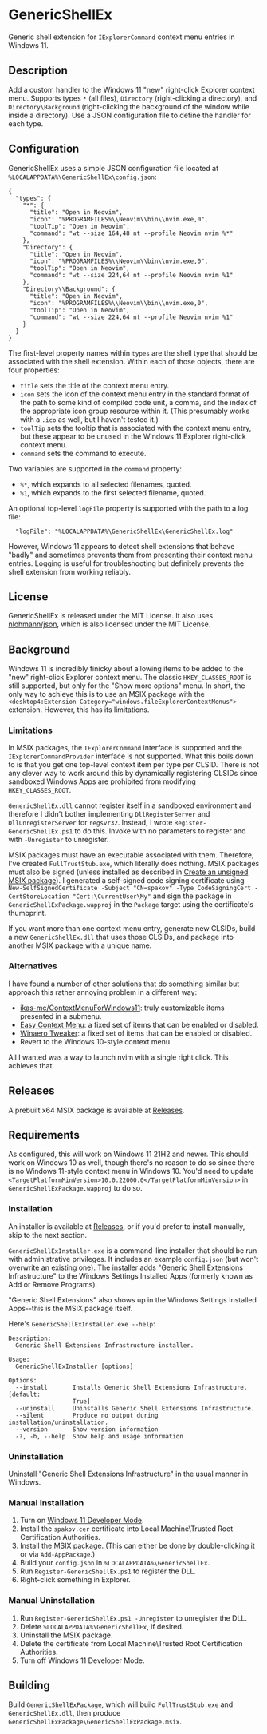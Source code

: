 # GenericShellEx
Generic shell extension for `IExplorerCommand` context menu entries in
Windows 11.

## Description
Add a custom handler to the Windows 11 "new" right-click Explorer context menu.
Supports types `*` (all files), `Directory` (right-clicking a directory), and
`Directory\Background` (right-clicking the background of the window while
inside a directory). Use a JSON configuration file to define the handler for
each type.

## Configuration
GenericShellEx uses a simple JSON configuration file located at
`%LOCALAPPDATA%\GenericShellEx\config.json`:

```
{
  "types": {
    "*": {
      "title": "Open in Neovim",
      "icon": "%PROGRAMFILES%\\Neovim\\bin\\nvim.exe,0",
      "toolTip": "Open in Neovim",
      "command": "wt --size 164,48 nt --profile Neovim nvim %*"
    },
    "Directory": {
      "title": "Open in Neovim",
      "icon": "%PROGRAMFILES%\\Neovim\\bin\\nvim.exe,0",
      "toolTip": "Open in Neovim",
      "command": "wt --size 224,64 nt --profile Neovim nvim %1"
    },
    "Directory\\Background": {
      "title": "Open in Neovim",
      "icon": "%PROGRAMFILES%\\Neovim\\bin\\nvim.exe,0",
      "toolTip": "Open in Neovim",
      "command": "wt --size 224,64 nt --profile Neovim nvim %1"
    }
  }
}
```

The first-level property names within `types` are the shell type that should be
associated with the shell extension. Within each of those objects, there are
four properties:
- `title` sets the title of the context menu entry.
- `icon` sets the icon of the context menu entry in the standard format of the
  path to some kind of compiled code unit, a comma, and the index of the
  appropriate icon group resource within it. (This presumably works with a
  `.ico` as well, but I haven't tested it.)
- `toolTip` sets the tooltip that is associated with the context menu entry,
  but these appear to be unused in the Windows 11 Explorer right-click context
  menu.
- `command` sets the command to execute.

Two variables are supported in the `command` property:
- `%*`, which expands to all selected filenames, quoted.
- `%1`, which expands to the first selected filename, quoted.

An optional top-level `logFile` property is supported with the path to a log
file:

```
  "logFile": "%LOCALAPPDATA%\GenericShellEx\GenericShellEx.log"
```

However, Windows 11 appears to detect shell extensions that behave "badly" and
sometimes prevents them from presenting their context menu entries. Logging is
useful for troubleshooting but definitely prevents the shell extension from
working reliably.

## License
GenericShellEx is released under the MIT License. It also uses
[nlohmann/json](https://github.com/nlohmann/json), which is also licensed under
the MIT License.

## Background
Windows 11 is incredibly finicky about allowing items to be added to the "new"
right-click Explorer context menu. The classic `HKEY_CLASSES_ROOT` is still
supported, but only for the "Show more options" menu. In short, the only way to
achieve this is to use an MSIX package with the `<desktop4:Extension
Category="windows.fileExplorerContextMenus">` extension. However, this has
its limitations.

### Limitations
In MSIX packages, the `IExplorerCommand` interface is supported and the
`IExplorerCommandProvider` interface is not supported. What this boils down to
is that you get one top-level context item per type per CLSID. There is not any
clever way to work around this by dynamically registering CLSIDs since
sandboxed Windows Apps are prohibited from modifying `HKEY_CLASSES_ROOT`.

`GenericShellEx.dll` cannot register itself in a sandboxed environment and
therefore I didn't bother implementing `DllRegisterServer` and
`DllUnregisterServer` for `regsvr32`. Instead, I wrote
`Register-GenericShellEx.ps1` to do this. Invoke with no parameters to register
and with `-Unregister` to unregister.

MSIX packages must have an executable associated with them. Therefore, I've
created `FullTrustStub.exe`, which literally does nothing. MSIX packages must
also be signed (unless installed as described in [Create an unsigned MSIX
package](https://learn.microsoft.com/en-us/windows/msix/package/unsigned-package)).
I generated a self-signed code signing certificate using
`New-SelfSignedCertificate -Subject "CN=spakov" -Type CodeSigningCert
-CertStoreLocation "Cert:\CurrentUser\My"` and sign the package in
`GenericShellExPackage.wapproj` in the `Package` target using the certificate's
thumbprint.

If you want more than one context menu entry, generate new CLSIDs, build a new
`GenericShellEx.dll` that uses those CLSIDs, and package into another MSIX
package with a unique name.

### Alternatives
I have found a number of other solutions that do something similar but approach
this rather annoying problem in a different way:

- [ikas-mc/ContextMenuForWindows11](https://github.com/ikas-mc/ContextMenuForWindows11):
truly customizable items presented in a submenu.
- [Easy Context Menu](https://www.sordum.org/7615/easy-context-menu-v1-6/): a
fixed set of items that can be enabled or disabled.
- [Winaero Tweaker](https://winaerotweaker.com/): a fixed set of items that can
be enabled or disabled.
- Revert to the Windows 10-style context menu

All I wanted was a way to launch nvim with a single right click. This achieves
that.

## Releases
A prebuilt x64 MSIX package is available at [Releases](https://github.com/spakov/GenericShellEx/releases).

## Requirements
As configured, this will work on Windows 11 21H2 and newer. This should work on
Windows 10 as well, though there's no reason to do so since there is no Windows
11-style context menu in Windows 10. You'd need to update
`<TargetPlatformMinVersion>10.0.22000.0</TargetPlatformMinVersion>` in
`GenericShellExPackage.wapproj` to do so.

### Installation
An installer is available at
[Releases](https://github.com/spakov/GenericShellEx/releases), or if you'd
prefer to install manually, skip to the next section.

`GenericShellExInstaller.exe` is a command-line installer that should be run
with administrative privileges. It includes an example `config.json` (but won't
overwrite an existing one). The installer adds "Generic Shell Extensions
Infrastructure" to the Windows Settings Installed Apps (formerly known as Add
or Remove Programs).

"Generic Shell Extensions" also shows up in the Windows Settings Installed
Apps--this is the MSIX package itself.

Here's `GenericShellExInstaller.exe --help`:

```
Description:
  Generic Shell Extensions Infrastructure installer.

Usage:
  GenericShellExInstaller [options]

Options:
  --install       Installs Generic Shell Extensions Infrastructure. [default:
                  True]
  --uninstall     Uninstalls Generic Shell Extensions Infrastructure.
  --silent        Produce no output during installation/uninstallation.
  --version       Show version information
  -?, -h, --help  Show help and usage information
```

### Uninstallation
Uninstall "Generic Shell Extensions Infrastructure" in the usual manner in
Windows.

### Manual Installation
1. Turn on [Windows 11 Developer Mode](https://learn.microsoft.com/en-us/windows/apps/get-started/enable-your-device-for-development).
2. Install the `spakov.cer` certificate into Local Machine\Trusted Root
   Certification Authorities.
3. Install the MSIX package. (This can either be done by double-clicking it or
   via `Add-AppPackage`.)
4. Build your `config.json` in `%LOCALAPPDATA%\GenericShellEx`.
5. Run `Register-GenericShellEx.ps1` to register the DLL.
6. Right-click something in Explorer.

### Manual Uninstallation
1. Run `Register-GenericShellEx.ps1 -Unregister` to unregister the DLL.
2. Delete `%LOCALAPPDATA%\GenericShellEx`, if desired.
3. Uninstall the MSIX package.
4. Delete the certificate from Local Machine\Trusted Root Certification
   Authorities.
5. Turn off Windows 11 Developer Mode.

## Building
Build `GenericShellExPackage`, which will build `FullTrustStub.exe` and
`GenericShellEx.dll`, then produce
`GenericShellExPackage\GenericShellExPackage.msix`.
